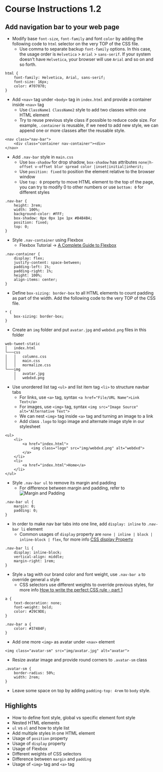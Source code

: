 # Course Instructions 1.2
## Add navigation bar to your web page

* Modify base `font-size`, `font-family` and font `color` by adding the following code to `html` selector on the very TOP of the CSS file.
    * Use comma to separate backup `font-family` options. In this case, the usage order is `Helvetica` > `Arial` > `sans-serif`. If your system doesn't have `Helvetica`, your browser will use `Arial` and so on and so forth.
```
html {
    font-family: Helvetica, Arial, sans-serif;
    font-size: 16px;
    color: #707070;
}
```
* Add `<nav>` tag under `<body>` tag in `index.html` and provide a container inside `<nav>` tag
    * Use `ClassName1 ClassName2` style to add two classes within one HTML element
    * Try to reuse previous style class if possible to reduce code size. For example, `.container` is reusable, if we need to add new style, we can append one or more classes after the reusable style.
```
<nav class="nav-bar">
    <div class="container nav-container"><div>
</nav>
```
* Add `.nav-bar` style in `main.css`
    * Use `box-shadow` for drop shadow, `box-shadow` has attributes `none|h-offset v-offset blur spread color |inset|initial|inherit;`
    * Use `position: fixed` to position the element relative to the browser window
    * Use `top: 0` property to move HTML element to the top of the page, you can try to modify 0 to other numbers or use `bottom: 0` for different styles
```
.nav-bar {
    height: 3rem;
    width: 100%;
    background-color: #FFF;
    box-shadow: 0px 0px 1px 1px #B4B4B4;
    position: fixed;
    top: 0;
}
```
*  Style `.nav-container` using Flexbox
    * Flexbox Tutorial -> [A Complete Guide to Flexbox](https://css-tricks.com/snippets/css/a-guide-to-flexbox/)
```
.nav-container {
    display: flex;
    justify-content: space-between;
    padding-left: 1%;
    padding-right: 1%;
    height: 100%;
    align-items: center;
}
```
* Define `box-sizing: border-box` to all HTML elements to count padding as part of the width. Add the following code to the very TOP of the CSS file.
```
* {
    box-sizing: border-box;
}
```
* Create an `img` folder and put `avatar.jpg` and `webdxd.png` files in this folder
```
web-tweet-static
│   index.html
└───css
│   │   columns.css
│   │   main.css
│   │   mormalize.css
└───img
    │   avatar.jpg
    │   webdxd.png
```
* Use unordered list tag `<ul>` and list item tag `<li>` to structure navbar tabs
    * For links, use `<a>` tag, syntax `<a href="File/URL Name">Link Text</a>`
    * For images, use `<img>` tag, syntax `<img src="Image Source" alt="Alternative Text">`
    * We can nest `<img>` tag inside `<a>` tag and turning an image to a link
    * Add class `.logo` to logo image and alternate image style in our stylesheet
```
<ul>
    <li>
        <a href="index.html">
            <img class="logo" src="img/webdxd.png" alt="webdxd">
        </a>
    </li>
    <li>
        <a href="index.html">Home</a>
    </li>
</ul>
```
* Style `.nav-bar ul` to remove its margin and padding
    * For difference between margin and padding, refer to
    ![Margin and Padding](https://i.stack.imgur.com/PeSIJ.gif)
```
.nav-bar ul {
    margin: 0;
    padding: 0;
}
```
* In order to make nav bar tabs into one line, add `display: inline` to `.nav-bar li` element
    * Common usages of `display` property are `none | inline | block | inline-block | flex`, for more info [CSS display Property](https://www.w3schools.com/cssref/pr_class_display.asp)
```
.nav-bar li {
    display: inline-block;
    vertical-align: middle;
    margin-right: 1rem;
}
```
* Style `a` tag with our brand color and font weight, use `.nav-bar a` to override general `a` style
    * CSS selectors use different weights to override previous styles, for more info [How to write the perfect CSS rule - part 1](http://webcraft.tools/how-to-write-the-perfect-css-rule-part-1/)
```
a {
    text-decoration: none;
    font-weight: bold;
    color: #29C9DE;
}

.nav-bar a {
    color: #37484F;
}
```
* Add one more `<img>` as avatar under `<nav>` element
```
<img class="avatar-sm" src="img/avatar.jpg" alt="avatar">
```
* Resize avatar image and provide round corners to `.avatar-sm` class
```
.avatar-sm {
    border-radius: 50%;
    width: 2rem;
}
```
* Leave some space on top by adding `padding-top: 4rem` to `body` style.

## Highlights
* How to define font style, global vs specific element font style
* Nested HTML elements
* `ul` vs `ol` and how to style list
* Add multiple styles in one HTML element
* Usage of `position` property
* Usage of `display` property
* Usage of Flexbox
* Different weights of CSS selectors
* Difference between `margin` and `padding`
* Usage of `<img>` tag and `<a>` tag